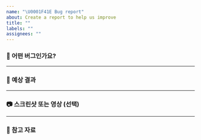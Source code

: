 ```yaml
---
name: "\U0001F41E Bug report"
about: Create a report to help us improve
title: ""
labels: ""
assignees: ""
---
```


### 🐞 어떤 버그인가요?

<!-- 어떤 버그가 어떤 상황에서 발생했는지 자세하게 설명해주세요.


- 발생 위치: 예) `/match`, `/profile`
- 발생 조건: 예) 매칭 후 페이지 새로고침 시
- 반복 여부: 항상 / 간헐적 / 특정 상황에서만 발생 -->

---

### 💬 예상 결과

<!-- 버그가 없었다면 어떤 동작이 나와야 했는지 작성해주세요.
예: 매칭된 사용자의 프로필 정보가 정상적으로 표시되어야 함 -->

---

### 📷 스크린샷 또는 영상 (선택)

---

### 📝 참고 자료

